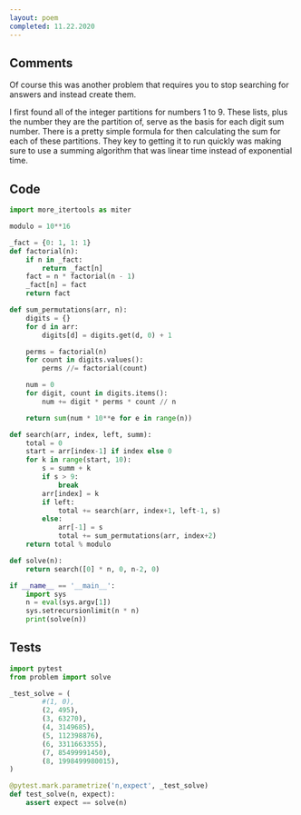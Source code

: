 ```yaml
---
layout: poem
completed: 11.22.2020
---
```


## Comments

Of course this was another problem that requires you to stop searching for
answers and instead create them.

I first found all of the integer partitions for numbers 1 to 9.  These lists,
plus the number they are the partition of, serve as the basis for each digit
sum number.  There is a pretty simple formula for then calculating the sum for
each of these partitions.  They key to getting it to run quickly was making
sure to use a summing algorithm that was linear time instead of exponential
time.

## Code

```python
import more_itertools as miter

modulo = 10**16

_fact = {0: 1, 1: 1}
def factorial(n):
    if n in _fact:
        return _fact[n]
    fact = n * factorial(n - 1)
    _fact[n] = fact
    return fact

def sum_permutations(arr, n):
    digits = {}
    for d in arr:
        digits[d] = digits.get(d, 0) + 1

    perms = factorial(n)
    for count in digits.values():
        perms //= factorial(count)

    num = 0
    for digit, count in digits.items():
        num += digit * perms * count // n

    return sum(num * 10**e for e in range(n))

def search(arr, index, left, summ):
    total = 0
    start = arr[index-1] if index else 0
    for k in range(start, 10):
        s = summ + k
        if s > 9:
            break
        arr[index] = k
        if left:
            total += search(arr, index+1, left-1, s)
        else:
            arr[-1] = s
            total += sum_permutations(arr, index+2)
    return total % modulo

def solve(n):
    return search([0] * n, 0, n-2, 0)

if __name__ == '__main__':
    import sys
    n = eval(sys.argv[1])
    sys.setrecursionlimit(n * n)
    print(solve(n))
```

## Tests

```python
import pytest
from problem import solve

_test_solve = (
        #(1, 0),
        (2, 495),
        (3, 63270),
        (4, 3149685),
        (5, 112398876),
        (6, 3311663355),
        (7, 85499991450),
        (8, 1998499980015),
)

@pytest.mark.parametrize('n,expect', _test_solve)
def test_solve(n, expect):
    assert expect == solve(n)
```
